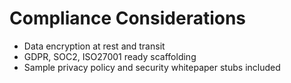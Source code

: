 # Compliance Considerations

- Data encryption at rest and transit
- GDPR, SOC2, ISO27001 ready scaffolding
- Sample privacy policy and security whitepaper stubs included
